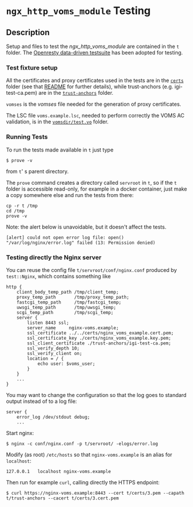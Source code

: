 # `ngx_http_voms_module` Testing 

## Description

Setup and files to test the *ngx_http_voms_module* are contained in the `t` folder. The [Openresty data-driven testsuite](https://openresty.gitbooks.io/programming-openresty/content/testing/) has been adopted for testing.

### Test fixture setup 

All the certificates and proxy certificates used in the tests are in the [`certs`](certs) folder (see that [README](certs/README.md) for further details), while trust-anchors (e.g. igi-test-ca.pem) are in the [`trust-anchors`](trust-anchors) folder.

`vomses` is the _vomses_ file needed for the generation of proxy certificates.

The LSC file `voms.example.lsc`, needed to perform correctly the VOMS AC validation, is in the [`vomsdir/test.vo`](vomsdir/test.vo) folder.

### Running Tests

To run the tests made available in `t` just type

```shell
$ prove -v 
```

from `t`' s parent directory.

The `prove` command creates a directory called `servroot` in `t`, so if the `t` folder is accessible read-only, for
example in a docker container, just make a copy somewhere else and run the tests from there:

```shell
cp -r t /tmp
cd /tmp
prove -v
```

Note: the alert below is unavoidable, but it doesn't affect the tests.
```
[alert] could not open error log file: open() "/var/log/nginx/error.log" failed (13: Permission denied)
```

### Testing directly the Nginx server

You can reuse the config file `t/servroot/conf/nginx.conf` produced by `test::Nginx`, which contains something like

```
http {
    client_body_temp_path /tmp/client_temp;
    proxy_temp_path       /tmp/proxy_temp_path;
    fastcgi_temp_path     /tmp/fastcgi_temp;
    uwsgi_temp_path       /tmp/uwsgi_temp;
    scgi_temp_path        /tmp/scgi_temp;
    server {
        listen 8443 ssl;
        server_name     nginx-voms.example;
        ssl_certificate ../../certs/nginx_voms_example.cert.pem;
        ssl_certificate_key ./certs/nginx_voms_example.key.pem;
        ssl_client_certificate ./trust-anchors/igi-test-ca.pem;
        ssl_verify_depth 10;
        ssl_verify_client on;
        location = / {
            echo user: $voms_user;
        }
    }
    ...
}
```

You may want to change the configuration so that the log goes to standard output instead of to a log file:

```
server {
    error_log /dev/stdout debug;
    ...
```

Start nginx:

```shell
$ nginx -c conf/nginx.conf -p t/servroot/ -elogs/error.log
```

Modify (as root) `/etc/hosts` so that `nginx-voms.example` is an alias for `localhost`:

```
127.0.0.1	localhost nginx-voms.example
```

Then run for example `curl`, calling directly the HTTPS endpoint:

```shell
$ curl https://nginx-voms.example:8443 --cert t/certs/3.pem --capath t/trust-anchors --cacert t/certs/3.cert.pem
```

